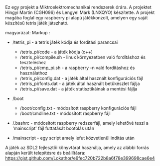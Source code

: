 Ez egy projekt a Miktroelektromechanikai rendszerek órára.
A projektet Hingyi Martin (CGH096) és Lengyel Márk (LNXQYO) készítette.
A projekt magába foglal egy raspberry pi alapú játékkonzolt, amelyen egy saját készítésű tetris játék játszható.

magyarázat:
Markup :
  * /tetris_pi - a tetris játék kódja és fordítási parancsai
    * /tetris_pi/code - a játék kódja (c++)
    * /tetris_pi/compile.sh - linux környezetben való fordításhoz és teszteléshez
    * /tetris_pi/cmp_pi.sh - a raspberry -n való fordításhoz és használathoz
    * /tetris_pi/config.dat - a játék által használt konfigurációs fájl
    * /tetris_pi/fonts.dat - a játék által használt betűkészlet fájlja
    * /tetris_pi/save.dat - a játék statisztikáinak a mentési fájlja
  * /boot
    * /boot/config.txt - módosított raspberry konfigurációs fájl
    * /boot/cmdline.txt - módosított raspberry fájl

  * /.bashrc - módosított raspberry redszerfájl, amely lehetővé teszi a 'mainscript' fájl futtatását bootolás után
  * /mainscript - egy script amely lefut közvetlenül indítás után

A játék az SDL2 fejlesztői könyvtárat használja, amely az alábbi forrás alapján került telepítésre és beállításra:
https://gist.github.com/Lokathor/e6fec720b722b8a6f78e399698cae6e4
